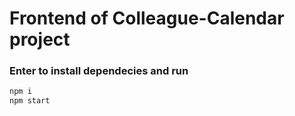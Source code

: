 # Frontend of Colleague-Calendar project

### Enter to install dependecies and run
```sh
npm i
npm start
```